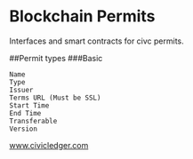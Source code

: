 # Blockchain Permits
Interfaces and smart contracts for civc permits.

##Permit types
###Basic
```
Name
Type
Issuer
Terms URL (Must be SSL)
Start Time
End Time
Transferable
Version
```

www.civicledger.com
